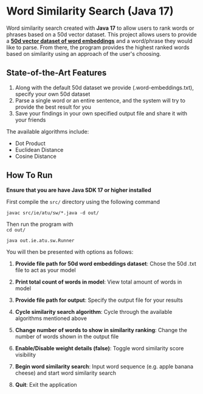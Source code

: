 # Word Similarity Search (Java 17)
Word similarity search created with **Java 17** to allow users to rank words or phrases based on a 50d vector dataset. 
This project allows users to provide a [**50d vector dataset of word embeddings**](https://nlp.stanford.edu/projects/glove/) 
and a word/phrase they would like to parse. From there, the program provides the highest ranked words based on similarity 
using an approach of the user's choosing.

## State-of-the-Art Features
1. Along with the default 50d dataset we provide (.word-embeddings.txt), specify your own 50d dataset
2. Parse a single word or an entire sentence, and the system will try to provide the best result for you
3. Save your findings in your own specified output file and share it with your friends

The available algorithms include:
- Dot Product
- Euclidean Distance
- Cosine Distance

## How To Run 
**Ensure that you are have Java SDK 17 or higher installed**

First compile the `src/` directory using the following command 

`javac src/ie/atu/sw/*.java -d out/`

Then run the program with  
`cd out/`

`java out.ie.atu.sw.Runner`

You will then be presented with options as follows:
1) **Provide file path for 50d word embeddings dataset**: Chose the 50d .txt file to act as your model

2) **Print total count of words in model**: View total amount of words in model

3) **Provide file path for output**: Specify the output file for your results

4) **Cycle similarity search algorithm**: Cycle through the available algorithms mentioned above

5) **Change number of words to show in similarity ranking**: Change the number of words shown in the output file
   
6) **Enable/Disable weight details (false)**: Toggle word similarity score visibility 
    
7) **Begin word similarity search**: Input word sequence (e.g. apple banana cheese) and start word similarity search
    
8) **Quit**: Exit the application
   
